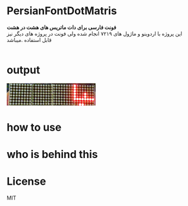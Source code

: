 # PersianFontDotMatris
<b>فونت فارسی برای دات ماتریس های هشت در هشت</b>
</br>
این پروژه با اردوینو و ماژول های ۷۲۱۹ انجام شده ولی فونت در پروژه های دیگر نیز قابل استفاده .میباشد
</br>
</br>

# output
![سلام دنیا](./psycho.gif)

# how to use

# who is behind this

# License

MIT
